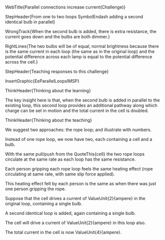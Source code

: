 WebTitle{Parallel connections increase current(Challenge)}

StepHeader{From one to two loops SymbolEndash adding a second identical bulb in parallel}

WrongTrack{When the second bulb is added, there is extra resistance, the current goes down and the bulbs are both dimmer.}

RightLines{The two bulbs will be of equal, normal brightness because there is the same current in each loop (the same as in the original loop) and the potential difference across each lamp is equal to the potential difference across the cell.}

StepHeader{Teaching responses to this challenge}

InsertGraphic{EeParallelLoopsIMSP}

ThinkHeader{Thinking about the learning}

The key insight here is that, when the second bulb is added in parallel to the existing loop, this second loop provides an additional pathway along which charge can be set in motion and the total current in the cell is doubled.

ThinkHeader{Thinking about the teaching}

We suggest two approaches: the rope loop; and illustrate with numbers.

Instead of one rope loop, we now have two, each containing a cell and a bulb.

With the same pull/push from the QuoteThis{cell} the two rope loops circulate at the same rate as each loop has the same resistance.

Each person gripping each rope loop feels the same heating effect (rope circulating at same rate, with same slip force applied).

This heating effect felt by each person is the same as when there was just one person gripping the rope.

Suppose that the cell drives a current of ValueUnit{2}{ampere} in the original loop, containing a single bulb.

A second identical loop is added, again containing a single bulb.

The cell will drive a current of ValueUnit{2}{ampere} in this loop also.

The total current in the cell is now ValueUnit{4}{ampere}.

